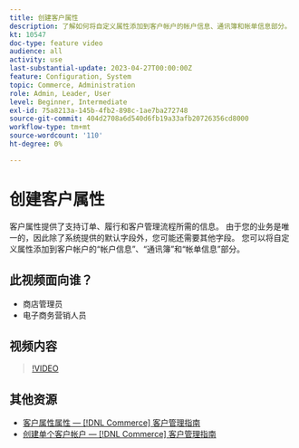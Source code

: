 ```yaml
---
title: 创建客户属性
description: 了解如何将自定义属性添加到客户帐户的帐户信息、通讯簿和帐单信息部分。
kt: 10547
doc-type: feature video
audience: all
activity: use
last-substantial-update: 2023-04-27T00:00:00Z
feature: Configuration, System
topic: Commerce, Administration
role: Admin, Leader, User
level: Beginner, Intermediate
exl-id: 75a8213a-145b-4fb2-898c-1ae7ba272748
source-git-commit: 404d2708a6d540d6fb19a33afb20726356cd8000
workflow-type: tm+mt
source-wordcount: '110'
ht-degree: 0%

---
```


# 创建客户属性

客户属性提供了支持订单、履行和客户管理流程所需的信息。 由于您的业务是唯一的，因此除了系统提供的默认字段外，您可能还需要其他字段。 您可以将自定义属性添加到客户帐户的“帐户信息”、“通讯簿”和“帐单信息”部分。

## 此视频面向谁？

- 商店管理员
- 电子商务营销人员

## 视频内容

>[!VIDEO](https://video.tv.adobe.com/v/3410183?quality=12&learn=on&captions=chi_hans)

## 其他资源

- [客户属性属性 —  [!DNL Commerce] 客户管理指南](https://experienceleague.adobe.com/docs/commerce-admin/customers/customer-accounts/attributes/attribute-properties.html?lang=zh-Hans)
- [创建单个客户帐户 —  [!DNL Commerce] 客户管理指南](https://experienceleague.adobe.com/docs/commerce-admin/customers/customer-accounts/account-create.html?lang=zh-Hans)
